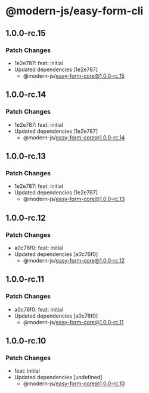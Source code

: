 # @modern-js/easy-form-cli

## 1.0.0-rc.15

### Patch Changes

- 1e2e787: feat: initial
- Updated dependencies [1e2e787]
  - @modern-js/easy-form-core@1.0.0-rc.15

## 1.0.0-rc.14

### Patch Changes

- 1e2e787: feat: initial
- Updated dependencies [1e2e787]
  - @modern-js/easy-form-core@1.0.0-rc.14

## 1.0.0-rc.13

### Patch Changes

- 1e2e787: feat: initial
- Updated dependencies [1e2e787]
  - @modern-js/easy-form-core@1.0.0-rc.13

## 1.0.0-rc.12

### Patch Changes

- a0c76f0: feat: initial
- Updated dependencies [a0c76f0]
  - @modern-js/easy-form-core@1.0.0-rc.12

## 1.0.0-rc.11

### Patch Changes

- a0c76f0: feat: initial
- Updated dependencies [a0c76f0]
  - @modern-js/easy-form-core@1.0.0-rc.11

## 1.0.0-rc.10

### Patch Changes

- feat: initial
- Updated dependencies [undefined]
  - @modern-js/easy-form-core@1.0.0-rc.10
